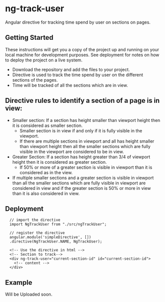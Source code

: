 # ng-track-user

Angular directive for tracking time spend by user on sections on pages.

## Getting Started

These instructions will get you a copy of the project up and running on your local machine for development purposes. See deployment for notes on how to deploy the project on a live system.

* Download the repository and add the files to your project.
* Directive is used to track the time spend by user on the different sections of the pages.
* Time will be tracked of all the sections which are in view.

## Directive rules to identify a section of a page is in view:

* Smaller section: If a section has height smaller than viewport height then it is considered as smaller section.
  - Smaller section is in view if and only if it is fully visible in the viewport.
  - If there are multiple sections in viewport and all has height smaller than viewport height then all the smaller sections which are fully visible in the viewport are considered to be in view.
* Greater Section: If a section has height greater than 3/4 of viewport height then it is considered as greater section.
  - If 50% or more of a greater section is visible in viewport than it is considered as in the view.
* If multiple smaller sections and a greater section is visible in viewport than all the smaller sections which are fully visible in viewport are considered in view and if the greater section is 50% or more in view than it is also considered in view.

## Deployment

```
  // import the directive
  import NgTrackUser from "./src/ngTrackUser";

  // register the directive
  angular.module('simpleDirective', [])
  .directive(NgTrackUser.NAME, NgTrackUser);
```

```
  <!-- Use the directive in html -->
  <!-- Section to track-->
  <div ng-track-user="current-section-id" id="current-section-id">
    <!-- content -->
  </div>  
```

## Example

Will be Uploaded soon.


